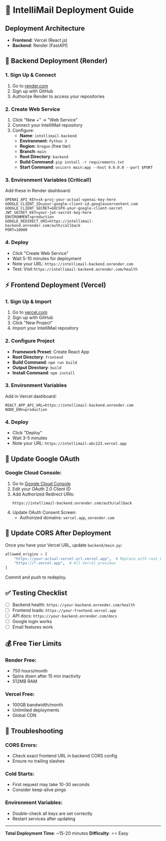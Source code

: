 # 🚀 IntelliMail Deployment Guide

## Deployment Architecture
- **Frontend**: Vercel (React.js)
- **Backend**: Render (FastAPI)

## 🐍 Backend Deployment (Render)

### 1. Sign Up & Connect
1. Go to [render.com](https://render.com)
2. Sign up with GitHub
3. Authorize Render to access your repositories

### 2. Create Web Service
1. Click "New +" → "Web Service"
2. Connect your IntelliMail repository
3. Configure:
   - **Name**: `intellimail-backend`
   - **Environment**: `Python 3`
   - **Region**: `Oregon` (free tier)
   - **Branch**: `main`
   - **Root Directory**: `backend`
   - **Build Command**: `pip install -r requirements.txt`
   - **Start Command**: `uvicorn main:app --host 0.0.0.0 --port $PORT`

### 3. Environment Variables (Critical!)
Add these in Render dashboard:

```env
OPENAI_API_KEY=sk-proj-your-actual-openai-key-here
GOOGLE_CLIENT_ID=your-google-client-id.googleusercontent.com
GOOGLE_CLIENT_SECRET=GOCSPX-your-google-client-secret
JWT_SECRET_KEY=your-jwt-secret-key-here
ENVIRONMENT=production
GOOGLE_REDIRECT_URI=https://intellimail-backend.onrender.com/auth/callback
PORT=10000
```

### 4. Deploy
- Click "Create Web Service"
- Wait 5-10 minutes for deployment
- Note your URL: `https://intellimail-backend.onrender.com`
- Test: Visit `https://intellimail-backend.onrender.com/health`

## ⚡ Frontend Deployment (Vercel)

### 1. Sign Up & Import
1. Go to [vercel.com](https://vercel.com)
2. Sign up with GitHub
3. Click "New Project"
4. Import your IntelliMail repository

### 2. Configure Project
- **Framework Preset**: Create React App
- **Root Directory**: `frontend`
- **Build Command**: `npm run build`
- **Output Directory**: `build`
- **Install Command**: `npm install`

### 3. Environment Variables
Add in Vercel dashboard:

```env
REACT_APP_API_URL=https://intellimail-backend.onrender.com
NODE_ENV=production
```

### 4. Deploy
- Click "Deploy"
- Wait 3-5 minutes
- Note your URL: `https://intellimail-abc123.vercel.app`

## 🔐 Update Google OAuth

### Google Cloud Console:
1. Go to [Google Cloud Console](https://console.cloud.google.com/apis/credentials)
2. Edit your OAuth 2.0 Client ID
3. Add Authorized Redirect URIs:
   ```
   https://intellimail-backend.onrender.com/auth/callback
   ```
4. Update OAuth Consent Screen:
   - Authorized domains: `vercel.app`, `onrender.com`

## 🔄 Update CORS After Deployment

Once you have your Vercel URL, update `backend/main.py`:

```python
allowed_origins = [
    "https://your-actual-vercel-url.vercel.app",  # Replace with real URL
    "https://*.vercel.app",  # All Vercel previews
]
```

Commit and push to redeploy.

## ✅ Testing Checklist

- [ ] Backend health: `https://your-backend.onrender.com/health`
- [ ] Frontend loads: `https://your-frontend.vercel.app`
- [ ] API docs: `https://your-backend.onrender.com/docs`
- [ ] Google login works
- [ ] Email features work

## 💰 Free Tier Limits

### Render Free:
- 750 hours/month
- Spins down after 15 min inactivity
- 512MB RAM

### Vercel Free:
- 100GB bandwidth/month
- Unlimited deployments
- Global CDN

## 🚨 Troubleshooting

### CORS Errors:
- Check exact frontend URL in backend CORS config
- Ensure no trailing slashes

### Cold Starts:
- First request may take 10-30 seconds
- Consider keep-alive pings

### Environment Variables:
- Double-check all keys are set correctly
- Restart services after updating

---

**Total Deployment Time**: ~15-20 minutes
**Difficulty**: ⭐⭐ Easy
